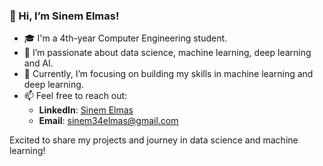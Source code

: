 ### 👋 Hi, I’m Sinem Elmas!

- 🎓 I'm a 4th-year Computer Engineering student.
- 👀 I’m passionate about data science, machine learning, deep learning and AI.
- 🌱 Currently, I’m focusing on building my skills in machine learning and deep learning.
- 📫 Feel free to reach out:
  - **LinkedIn**: [Sinem Elmas](https://www.linkedin.com/in/sinem-elmas-213573277)
  - **Email**: sinem34elmas@gmail.com

Excited to share my projects and journey in data science and machine learning!
